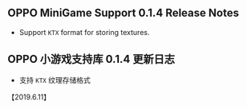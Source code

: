 ## OPPO MiniGame Support 0.1.4 Release Notes

* Support `KTX` format for storing textures.

## OPPO 小游戏支持库 0.1.4 更新日志
* 支持 `KTX` 纹理存储格式


【2019.6.11】